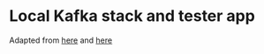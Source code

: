 # Local Kafka stack and tester app

Adapted from 
[here](https://github.com/simplesteph/kafka-stack-docker-compose)
and 
[here](https://github.com/wkorando/event-stream-kafka)

